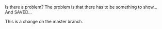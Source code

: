 Is there a problem?
The problem is that there has to be something to show...
And SAVED...


This is a change on the master branch.
